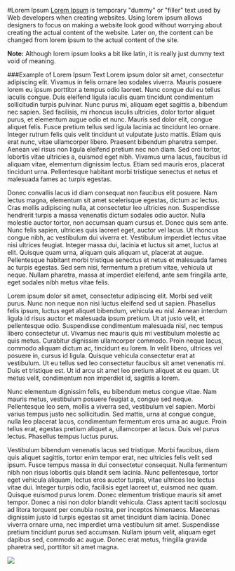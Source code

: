#Lorem Ipsum
[Lorem Ipsum](http://www.lipsum.com/) is temporary "dummy" or "filler" text used by Web developers when creating websites. Using lorem ipsum allows designers to focus on making a website look good without worrying about creating the actual content of the website. Later on, the content can be changed from lorem ipsum to the actual content of the site.

**Note:** Although lorem ipsum looks a bit like latin, it is really just dummy text void of meaning.

###Example of Lorem Ipsum Text
Lorem ipsum dolor sit amet, consectetur adipiscing elit. Vivamus in felis ornare leo sodales viverra. Mauris posuere lorem eu ipsum porttitor a tempus odio laoreet. Nunc congue dui eu tellus iaculis congue. Duis eleifend ligula iaculis quam tincidunt condimentum sollicitudin turpis pulvinar. Nunc purus mi, aliquam eget sagittis a, bibendum nec sapien. Sed facilisis, mi rhoncus iaculis ultricies, dolor tortor aliquet purus, et elementum augue odio et nunc. Mauris sed dolor elit, congue aliquet felis. Fusce pretium tellus sed ligula lacinia ac tincidunt leo ornare. Integer rutrum felis quis velit tincidunt ut vulputate justo mattis. Etiam quis erat nunc, vitae ullamcorper libero. Praesent bibendum pharetra semper. Aenean vel risus non ligula eleifend pretium nec non diam. Sed orci tortor, lobortis vitae ultricies a, euismod eget nibh. Vivamus urna lacus, faucibus id aliquam vitae, elementum dignissim lectus. Etiam sed mauris eros, placerat tincidunt urna. Pellentesque habitant morbi tristique senectus et netus et malesuada fames ac turpis egestas.

Donec convallis lacus id diam consequat non faucibus elit posuere. Nam lectus magna, elementum sit amet scelerisque egestas, dictum ac lectus. Cras mollis adipiscing nulla, at consectetur leo ultricies non. Suspendisse hendrerit turpis a massa venenatis dictum sodales odio auctor. Nulla molestie auctor tortor, non accumsan quam cursus et. Donec quis sem ante. Nunc felis sapien, ultricies quis laoreet eget, auctor vel lacus. Ut rhoncus congue nibh, ac vestibulum dui viverra et. Vestibulum imperdiet lectus vitae nisi ultrices feugiat. Integer massa dui, lacinia et luctus sit amet, luctus at elit. Quisque quam urna, aliquam quis aliquam ut, placerat at augue. Pellentesque habitant morbi tristique senectus et netus et malesuada fames ac turpis egestas. Sed sem nisi, fermentum a pretium vitae, vehicula ut neque. Nullam pharetra, massa at imperdiet eleifend, ante sem fringilla ante, eget sodales nibh metus vitae felis.

Lorem ipsum dolor sit amet, consectetur adipiscing elit. Morbi sed velit purus. Nunc non neque non nisi luctus eleifend sed ut sapien. Phasellus felis ipsum, luctus eget aliquet bibendum, vehicula eu nisl. Aenean interdum ligula id risus auctor et malesuada ipsum pretium. Ut at justo velit, et pellentesque odio. Suspendisse condimentum malesuada nisl, nec tempus libero consectetur ut. Vivamus nec mauris quis mi vestibulum molestie ac quis metus. Curabitur dignissim ullamcorper commodo. Proin neque lacus, commodo aliquam dictum ac, tincidunt eu lorem. In velit libero, ultrices vel posuere in, cursus id ligula. Quisque vehicula consectetur erat at vestibulum. Ut eu tellus sed leo consectetur faucibus sit amet venenatis mi. Duis et tristique est. Ut id arcu sit amet leo pretium aliquet at eu quam. Ut metus velit, condimentum non imperdiet id, sagittis a lorem.

Nunc elementum dignissim felis, eu bibendum metus congue vitae. Nam mauris metus, vestibulum posuere feugiat a, congue sed neque. Pellentesque leo sem, mollis a viverra sed, vestibulum vel sapien. Morbi varius tempus justo nec sollicitudin. Sed mattis, urna at congue congue, nulla leo placerat lacus, condimentum fermentum eros urna ac augue. Proin tellus erat, egestas pretium aliquet a, ullamcorper at lacus. Duis vel purus lectus. Phasellus tempus luctus purus.

Vestibulum bibendum venenatis lacus sed tristique. Morbi faucibus, diam quis aliquet sagittis, tortor enim tempor erat, nec ultricies felis velit sed ipsum. Fusce tempus massa in dui consectetur consequat. Nulla fermentum nibh non risus lobortis quis blandit sem lacinia. Nunc pellentesque, tortor eget vehicula aliquam, lectus eros auctor turpis, vitae ultrices leo lectus vitae dui. Integer turpis odio, facilisis eget laoreet ut, euismod nec quam. Quisque euismod purus lorem. Donec elementum tristique mauris sit amet tempor. Donec a nisi non dolor blandit vehicula. Class aptent taciti sociosqu ad litora torquent per conubia nostra, per inceptos himenaeos. Maecenas dignissim justo id turpis egestas sit amet tincidunt diam lacinia. Donec viverra ornare urna, nec imperdiet urna vestibulum sit amet. Suspendisse pretium tincidunt purus sed accumsan. Nullam ipsum velit, aliquam eget dapibus sed, commodo ac augue. Donec erat metus, fringilla gravida pharetra sed, porttitor sit amet magna.


![](http://christensenacademy.org/img/signature.png)
